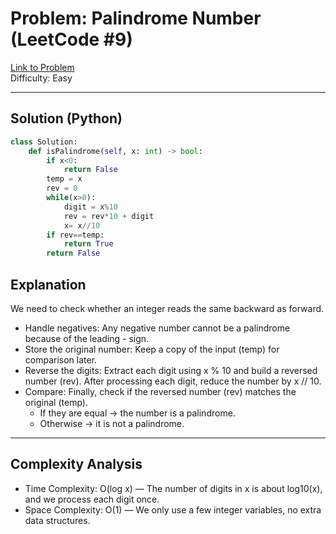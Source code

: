# Problem: Palindrome Number (LeetCode #9)  
[Link to Problem](https://leetcode.com/problems/palindrome-number/)  
Difficulty: Easy  

---

## Solution (Python)

```python
class Solution:
    def isPalindrome(self, x: int) -> bool:
        if x<0:
            return False
        temp = x
        rev = 0
        while(x>0):
            digit = x%10
            rev = rev*10 + digit
            x= x//10
        if rev==temp:
            return True
        return False
```
## Explanation

We need to check whether an integer reads the same backward as forward.
 - Handle negatives: Any negative number cannot be a palindrome because of the leading - sign.
 - Store the original number: Keep a copy of the input (temp) for comparison later.
 - Reverse the digits: Extract each digit using x % 10 and build a reversed number (rev). After processing each digit, reduce the number by x // 10.
 - Compare: Finally, check if the reversed number (rev) matches the original (temp).
    - If they are equal → the number is a palindrome.
    - Otherwise → it is not a palindrome.
  
---
## Complexity Analysis
 - Time Complexity: O(log x) — The number of digits in x is about log10(x), and we process each digit once.
 - Space Complexity: O(1) — We only use a few integer variables, no extra data structures.
